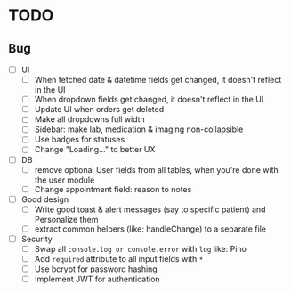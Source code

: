 # TODO

## Bug

- [ ] UI
  - [ ] When fetched date & datetime fields get changed, it doesn't reflect in the UI
  - [ ] When dropdown fields get changed, it doesn't reflect in the UI
  - [ ] Update UI when orders get deleted
  - [ ] Make all dropdowns full width
  - [ ] Sidebar: make lab, medication & imaging non-collapsible
  - [ ] Use badges for statuses
  - [ ] Change "Loading..." to better UX
- [ ] DB
  - [ ] remove optional User fields from all tables, when you're done with the user module
  - [ ] Change appointment field: reason to notes
- [ ] Good design
  - [ ] Write good toast & alert messages (say to specific patient) and Personalize them
  - [ ] extract common helpers (like: handleChange) to a separate file
- [ ] Security
  - [ ] Swap all `console.log or console.error` with `log` like: Pino
  - [ ] Add `required` attribute to all input fields with `*`
  - [ ] Use bcrypt for password hashing
  - [ ] Implement JWT for authentication
